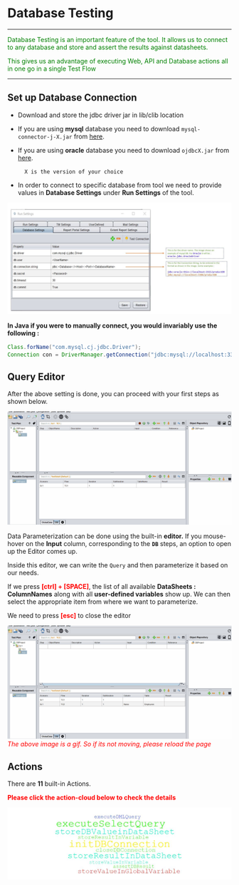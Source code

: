 # **Database Testing**
-----------------------------

<span style="color:Green">Database Testing is an important feature of the tool. It allows us to connect to any database and store and assert the results against datasheets.</span>

<span style="color:Green">This gives us an advantage of executing Web, API and Database actions all in one go in a single Test Flow</span>

-----------------------------------

## Set up Database Connection

* Download and store the jdbc driver jar in lib/clib location
- If you are using **mysql** database you need to download `mysql-connector-j-X.jar` from 
[here](https://dev.mysql.com/downloads/windows/installer/).

- If you are using **oracle** database you need to download `ojdbcX.jar` from 
[here](https://www.oracle.com/database/technologies/appdev/jdbc-downloads.html).

        X is the version of your choice



* In order to connect to specific database from tool we need to provide values in **Database Settings** under **Run Settings** of the tool.

![dbSettings](img/db/dbSettings.JPG "dbSettings")



**In Java if you were to manually connect, you would invariably use the following :**

```java
Class.forName("com.mysql.cj.jdbc.Driver");
Connection con = DriverManager.getConnection("jdbc:mysql://localhost:3306/productDB", "My_DB_UserName", "My_DB_Password");
```

 ## Query Editor

After the above setting is done, you can proceed with your first steps as shown below.

 ![basic](img/db/basictest.gif "basic")

Data Parameterization can be done using the built-in **editor.** If you mouse-hover on the **Input** column, corresponding to the **`DB`** steps, an option to open up the Editor comes up.

 Inside this editor, we can write the `Query` and then parameterize it based on our needs.

 If we press <span style="color:Red">**[ctrl] + [SPACE]**</span>, the list of all available **DataSheets : ColumnNames** along with all **user-defined variables** show up. We can then select the appropriate item from where we want to parameterize.

 We need to press <span style="color:Red">**[esc]**</span> to close the editor

 ![editor](img/db/parameterization.gif "editor")
 <span style="color:Red">*The above image is a gif. So if its not moving, please reload the page*</span> 


 ## Actions

 There are **11** built-in Actions. 

<span style="color:Red">**Please click the action-cloud below to check the details**</span>

 [![actions](img/db/1.JPG "actions")](dbActions/dbActions.md)